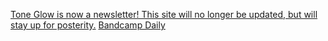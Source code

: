 [Tone Glow is now a newsletter! This site will no longer be updated, but will stay up for posterity.](https://www.toneglow.net/)
[Bandcamp Daily](https://daily.bandcamp.com/) 